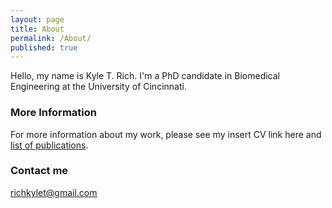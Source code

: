 ```yaml
---
layout: page
title: About
permalink: /About/
published: true
---
```


Hello, my name is Kyle T. Rich. I'm a PhD candidate in Biomedical Engineering at the University of Cincinnati.  

### More Information

For more information about my work, please see my 
insert CV link here and
[list of publications](https://scholar.google.com/citations?hl=en&user=yQ-Tm_oAAAAJ).

### Contact me

[richkylet@gmail.com](mailto:richkylet@gmail.com)
